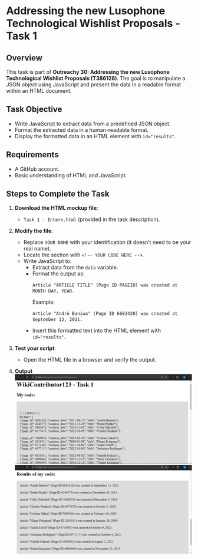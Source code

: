 # Addressing the new Lusophone Technological Wishlist Proposals - Task 1

## Overview

This task is part of **Outreachy 30: Addressing the new Lusophone Technological Wishlist Proposals (T386128)**. The goal is to manipulate a JSON object using JavaScript and present the data in a readable format within an HTML document.

## Task Objective

- Write JavaScript to extract data from a predefined JSON object.
- Format the extracted data in a human-readable format.
- Display the formatted data in an HTML element with `id="results"`.

## Requirements

- A GitHub account.
- Basic understanding of HTML and JavaScript.

## Steps to Complete the Task

1. **Download the HTML mockup file**:

   - `Task 1 - Intern.html` (provided in the task description).

2. **Modify the file**:

   - Replace `YOUR NAME` with your identification (it doesn’t need to be your real name).
   - Locate the section with `<!-- YOUR CODE HERE -->`.
   - Write JavaScript to:
     - Extract data from the `data` variable.
     - Format the output as:
       ```
       Article "ARTICLE TITLE" (Page ID PAGEID) was created at MONTH DAY, YEAR.
       ```
       Example:
       ```
       Article "André Baniwa" (Page ID 6682420) was created at September 12, 2021.
       ```
     - Insert this formatted text into the HTML element with `id="results"`.

3. **Test your script**:

   - Open the HTML file in a browser and verify the output.

4. **Output**
   ![Output1](ss2.png)
   ![Output2](ss3.png)
